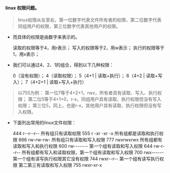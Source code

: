 #### linux 权限问题。
> linux权限从左至右，第一位数字代表文件所有者的权限，第二位数字代表同组用户的权限，第三位数字代表其他用户的权限。

- 而具体的权限是由数字来表示的。

	读取的权限等于4，用r表示；
	写入的权限等于2，用w表示；
	执行的权限等于1，用x表示；

- 我们可以通过4、2、1的组合，得到以下几种权限：

	0（没有权限）；
	4（读取权限）；
	5（4+1 | 读取+执行）；
	6（4+2 | 读取+写入）；
	7（4+2+1 | 读取+写入+执行）

>以755为例： 第一位7等于4+2+1，rwx，所有者具有读取、写入、执行权限；
>第二位5等于4+1+0，r-x，同组用户具有读取、执行权限但没有写入权限；
>第三位5，同上，也是r-x，其他用户具有读取、执行权限但没有写入权限。

- 下面列出常用的linux文件权限：

	444 r--r--r--   所有组只有读取权限
	555  r -xr -xr -x 所有组都是读取和执行权限
	666 rw-rw-rw-  所有组只有读取和写入权限
	777 rwxrwxrwx  所有组都有读取和写入和执行权限
	600 rw-------  第一个组有读取和写入权限
	644 rw-r--r--  所有组都有写入和读取权限，第一个组有读取和写入权限
	700 rwx------  第一个组有读写执行权限其它没有权限
	744 rwxr--r-- 第一个组有读写执行权限 第二第三有读取和写入权限
	755 rwxr-xr-x